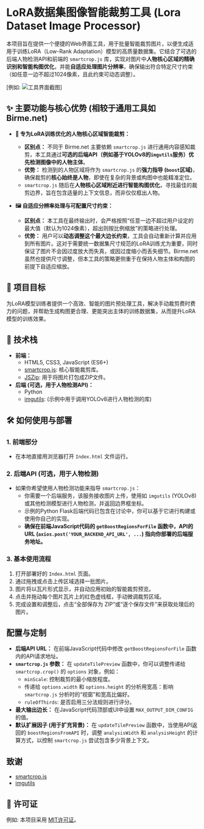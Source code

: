 # LoRA数据集图像智能裁剪工具 (Lora Dataset Image Processor)

本项目旨在提供一个便捷的Web界面工具，用于批量智能裁剪图片，以便生成适用于训练LoRA（Low-Rank Adaptation）模型的高质量数据集。它结合了可选的后端人物检测API和前端的 `smartcrop.js` 库，实现对图片中**人物核心区域的精确识别和智能构图优化**，并能**自适应处理图片分辨率**，确保输出符合特定尺寸约束（如任意一边不超过1024像素，且此约束可动态调整）。

[例如: ![工具界面截图](https://csv-cdn-1314342128.cos.ap-guangzhou.myqcloud.com/lora_image_processor_project.PNG)]

## ✨ 主要功能与核心优势 (相较于通用工具如 Birme.net)

*   **🎯 专为LoRA训练优化的人物核心区域智能裁剪：**
    *   **区别点：** 不同于 Birme.net 主要依赖 `smartcrop.js` 进行通用内容感知裁剪，本工具通过**可选的后端API（例如基于YOLOv8的`imgutils`服务）优先检测图像中的人物主体**。
    *   **优势：** 检测到的人物区域将作为 `smartcrop.js` 的**强力指导 (`boost`区域)**，确保裁剪的**核心始终是人物**，即使在复杂的背景或构图中也能精准定位。
    *   `smartcrop.js` 随后在**人物核心区域附近进行智能构图优化**，寻找最佳的裁剪边界，旨在包含适量的上下文信息，而非仅仅框出人物。

*   **🖼️ 自适应分辨率处理与可配置尺寸约束：**
    *   **区别点：** 本工具在最终输出时，会严格按照“任意一边不超过用户设定的最大值（默认为1024像素），超出则按比例缩放”的策略进行处理。
    *   **优势：** 用户可以**动态调整这个最大边长约束**，工具会自动重新计算并应用到所有图片。这对于需要统一数据集尺寸规范的LoRA训练尤为重要，同时保证了图片不会因过度放大而失真，或因过度缩小而丢失细节。Birme.net 虽然也提供尺寸调整，但本工具的策略更侧重于在保持人物主体和构图的前提下自适应缩放。


## 🎯 项目目标

为LoRA模型训练者提供一个高效、智能的图片预处理工具，解决手动裁剪费时费力的问题，并帮助生成构图更合理、更能突出主体的训练数据集，从而提升LoRA模型的训练效果。

## 🚀 技术栈

*   **前端：**
    *   HTML5, CSS3, JavaScript (ES6+)
    *   [smartcrop.js](https://github.com/jwagner/smartcrop.js/): 核心智能裁剪库。
    *   [JSZip](https://github.com/Stuk/jszip): 用于将图片打包成ZIP文件。
*   **后端 (可选，用于人物检测API)：**
    *   Python
    *   [imgutils](https://github.com/deepghs/imgutils): (示例中用于调用YOLOv8进行人物检测的库)

## 🛠️ 如何使用与部署

### 1. 前端部分

*   在本地直接用浏览器打开 `Index.html` 文件运行。

### 2. 后端API (可选，用于人物检测)

*   如果你希望使用人物检测功能来指导 `smartcrop.js`：
    *   你需要一个后端服务，该服务接收图片上传，使用如 `imgutils` (YOLOv8) 或其他检测模型进行人物检测，并返回边界框坐标。
    *   示例的Python Flask后端代码已包含在讨论中，你可以基于它进行构建或使用你自己的实现。
    *   **确保在前端JavaScript代码的 `getBoostRegionsForFile` 函数中，API的URL (`axios.post('YOUR_BACKEND_API_URL', ...`) 指向你部署的后端服务地址。**

### 3. 基本使用流程

1.  打开部署好的 `Index.html` 页面。
2.  通过拖拽或点击上传区域选择一批图片。
3.  图片将以瓦片形式显示，并自动应用初始的智能裁剪预览。
4.  点击并拖动每个图片瓦片上的红色虚线框，手动微调裁剪区域。
5.  完成设置和调整后，点击“全部保存为 ZIP”或“逐个保存文件”来获取处理后的图片。

##  配置与定制

*   **后端API URL：** 在前端JavaScript代码中修改 `getBoostRegionsForFile` 函数内的API请求地址。
*   **`smartcrop.js` 参数：** 在 `updateTilePreview` 函数中，你可以调整传递给 `smartcrop.crop()` 的 `options` 对象，例如：
    *   `minScale`: 控制裁剪的最小缩放程度。
    *   传递给 `options.width` 和 `options.height` 的分析用宽高：影响 `smartcrop.js` 分析时的“视窗”和宽高比偏好。
    *   `ruleOfThirds`: 是否启用三分法规则进行评分。
*   **最大输出边长：** 在JavaScript代码顶部或UI中设置 `MAX_OUTPUT_DIM_CONFIG` 的值。
*   **默认扩展因子 (用于扩充背景)：** 在 `updateTilePreview` 函数中，当使用API返回的 `boostRegionsFromAPI` 时，调整 `analysisWidth` 和 `analysisHeight` 的计算方式，以控制 `smartcrop.js` 尝试包含多少背景上下文。



##  致谢

*   [smartcrop.js](https://github.com/jwagner/smartcrop.js/)
*   [imgutils](https://github.com/deepghs/imgutils)

## 📄 许可证

例如: 本项目采用 [MIT许可证](./LICENSE)。

